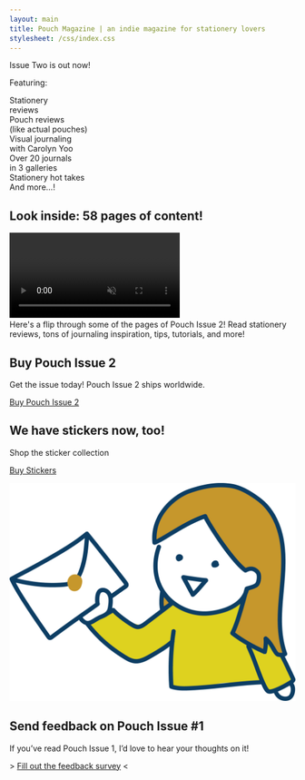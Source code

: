 ```yaml
---
layout: main
title: Pouch Magazine | an indie magazine for stationery lovers
stylesheet: /css/index.css
---
```


<div class="issue2-scene hero">
  <div class="wall">
    <div class="main-scene">
      <div class="prof-bunny-box">
        <div class="prof-dialogue"></div>
        <div class="prof-bunny"></div>
      </div>
      <div class="pouch-out-now">
        <div class="pouch-scene-title"></div>
        <div class="pouch-scene-subtitle">
          Issue Two is out now! 
        </div>
        <div class="pouch-scene-rope"></div>
      </div>
      <div class="shop">
        <!-- <div class="shop-door-open"></div> -->
        <div class="shop-door-closed"></div>
      </div>
    </div>
  </div>
  <div class="floor">
    <div class="floor-scene">
      <div class="bunny-sit"></div>
      <div class="floor-featuring">
        <p>Featuring:</p>
        <div class="feature-table">
          <div class="feature-item">
            <div class="feature-icon">
              <div class="feature-icon-image stationery-reviews"></div>
            </div>
            <div class="feature-caption">Stationery<br>reviews</div>
          </div>
          <div class="feature-item">
            <div class="feature-icon">
              <div class="feature-icon-image pouch-reviews"></div>
            </div>
            <div class="feature-caption">Pouch reviews<br>(like actual pouches)</div>
          </div>
          <div class="feature-item">
            <div class="feature-icon">
              <div class="feature-icon-image interview"></div>
            </div>
            <div class="feature-caption">Visual journaling<br>with Carolyn Yoo</div>
          </div>
          <div class="feature-item">
            <div class="feature-icon">
              <div class="feature-icon-image gallery"></div>
            </div>
            <div class="feature-caption">Over 20 journals<br>in 3 galleries</div>
          </div>
          <div class="feature-item">
            <div class="feature-icon">
              <div class="feature-icon-image hot-takes"></div>
            </div>
            <div class="feature-caption">Stationery hot takes</div>
          </div>
          <div class="feature-item">
            <div class="feature-icon">
              <div class="feature-icon-image and-more"></div>
            </div>
            <div class="feature-caption">And more...!</div>
          </div>
        </div>
      </div>
      <div class="bunny-stand"></div>
    </div>
  </div>
</div>


<div class="washi-top">
  <div class="container">
    <h2><span>Look inside: 58 pages of content!</span></h2>
    <video autoplay controls disablepictureinpicture loop muted playsinline preload=auto>
      <source src="/images/issue2/flipthrough.mp4" type="video/mp4" />
    </video>
    <div class="look-inside">
      Here's a flip through some of the pages of Pouch Issue 2! Read stationery reviews, tons of journaling inspiration, tips, tutorials, and more!
    </div>
  </div>
</div>

<div class="table-of-contents">
  <div class="issue2-toc"></div>
</div>

<div class="main-page-banner buy-pouch" id="submit">
  <div class="description">
    <h2>Buy Pouch Issue 2</h2>
    <p>Get the issue today! Pouch Issue 2 ships worldwide.</p>
    <p class="button-banner"><a href="#" class="button">Buy Pouch Issue 2</a></p>
  </div>
  <div class="header-image"></div>
</div>

<div class="main-page-banner buy-stickers" id="submit">
  <div class="header-image-flip"></div>
  <div class="description-flip">
    <h2>We have stickers now, too!</h2>
    <p>Shop the sticker collection</p>
    <p class="button-banner"><a href="#" class="button">Buy Stickers</a></p>
  </div>
</div>

<div class="feedback">
  <a href="https://vrk2.link/APELyW" target="_blank"><img src="/images/pouch-feedback-graphic.png"></a>
  <div class="feedback-text">
    <h2>Send feedback on Pouch Issue #1</h2>
    <p>If you’ve read Pouch Issue 1, I’d love to hear your thoughts on it!
    <p>&gt; <a href="https://vrk2.link/APELyW" target="_blank">Fill out the feedback survey</a> &lt;
  </div>
</div>